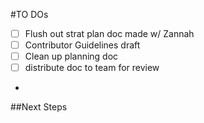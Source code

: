 #TO DOs
- [ ] Flush out strat plan doc made w/ Zannah
- [ ] Contributor Guidelines draft
- [ ] Clean up planning doc
- [ ] distribute doc to team for review
- 
##Next Steps

